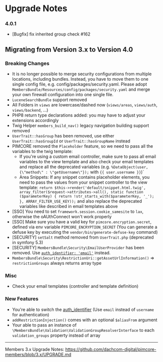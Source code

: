 # Upgrade Notes

### 4.0.1
- [Bugfix] fix inherited group check #162

## Migrating from Version 3.x to Version 4.0

### Breaking Changes

- It is no longer possible to merge security configurations from multiple locations, including bundles. Instead, you have to move
  them to one single config file, e.g. config/packages/security.yaml. Please
  adopt `MembersBundle/Resources/config/packages/security.yaml` and merge your own firewall configuration into one single file.
- `LuceneSearchBundle` support removed
- All Folders in `views` are lowercase/dashed now (`views/areas`, `views/auth`, `views/backend`, ...)
- PHP8 return type declarations added: you may have to adjust your extensions accordingly
- Twig Helper `members_build_nav()` legacy navigation building support removed
- `UserTrait::hasGroup` has been removed, use either `UserTrait::hasGroupId` or `UserTrait::hasGroupName` instead
- PIMCORE removed the `Placeholder` feature, so we need to pass all the variables to the twig template:
    - If you're using a custom email controller, make sure to pass all email variables to the view template and also check your
      email templates and replace all the deprecated variables (e.g. `%DataObject(user,{\"method\" : \"getUsername\"});` with `{{ user.username }}`)`
    - Area Snippets: If any snippet contains placeholder elements, you need to pass the values from your snippet controller to the
      view template: `return $this->render('default/snippet.html.twig', array_filter($request->attributes->all(), static function ($parameterKey) { return !str_starts_with($parameterKey, '_'); }, ARRAY_FILTER_USE_KEY));`
      and also replace the deprecated variables like described in email templates above
- [SSO] You need to set `framework.session.cookie_samesite` to `lax`, otherwise the oAUthConnect won't work properly
- [SSO] Make sure you have a valid key for `pimcore.encryption.secret`, defined via env variable `PIMCORE_ENCRYPTION_SECRET` (You can generate a defuse key by executing the `vendor/bin/generate-defuse-key` command)
- [SECURITY] `setSalt` method removed from `UserTrait.php` (deprecated in symfony 5.3)
- [SECURITY] `MembersBundle\Security\EmailUserProvider` has been removed. Use [`auth_identifier: 'email'`](./docs/10_AuthIdentifier.md) instead.
- `MembersBundle\Security\RestrictionUri::getAssetUrlInformation()` => `restrictionGroups` always returns array type
### Misc
- Check your email templates (controller and template definition)

### New Features
- You're able to switch the [auth_identifier](./docs/10_AuthIdentifier.md) (Use `email` instead of `username` for authentication)
- `addRestrictionInjection()` comes with an optional `$aliasFrom` argument
- Your able to pass an instance of `\MembersBundle\Validation\ValidationGroupResolverInterface` to each `validation_groups` property instead of array

***

Members 3.x Upgrade Notes: https://github.com/dachcom-digital/pimcore-members/blob/3.x/UPGRADE.md
